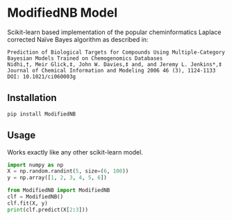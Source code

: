 # ModifiedNB Model

Scikit-learn based implementation of the popular cheminformatics Laplace corrected Naïve Bayes algorithm as described in:

    Prediction of Biological Targets for Compounds Using Multiple-Category Bayesian Models Trained on Chemogenomics Databases
    Nidhi,†, Meir Glick,‡, John W. Davies,‡ and, and Jeremy L. Jenkins*,‡
    Journal of Chemical Information and Modeling 2006 46 (3), 1124-1133
    DOI: 10.1021/ci060003g

## Installation

    pip install ModifiedNB

## Usage

Works exactly like any other scikit-learn model.

```python
import numpy as np
X = np.random.randint(5, size=(6, 100))
y = np.array([1, 2, 3, 4, 5, 6])

from ModifiedNB import ModifiedNB
clf = ModifiedNB()
clf.fit(X, y)
print(clf.predict(X[2:3]))
```
